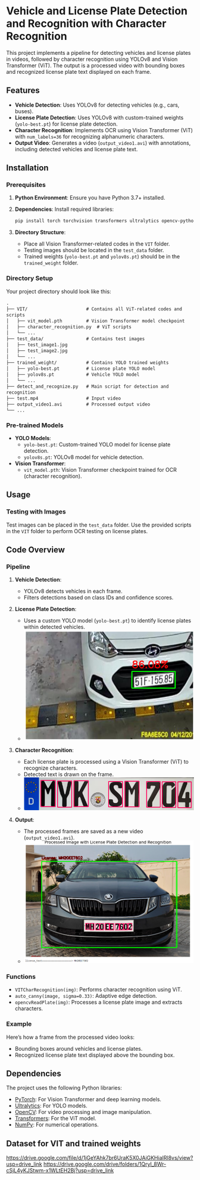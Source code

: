 
# Vehicle and License Plate Detection and Recognition with Character Recognition

This project implements a pipeline for detecting vehicles and license plates in videos, followed by character recognition using YOLOv8 and Vision Transformer (ViT). The output is a processed video with bounding boxes and recognized license plate text displayed on each frame.

## Features

- **Vehicle Detection**: Uses YOLOv8 for detecting vehicles (e.g., cars, buses).
- **License Plate Detection**: Uses YOLOv8 with custom-trained weights (`yolo-best.pt`) for license plate detection.
- **Character Recognition**: Implements OCR using Vision Transformer (ViT) with `num_labels=36` for recognizing alphanumeric characters.
- **Output Video**: Generates a video (`output_video1.avi`) with annotations, including detected vehicles and license plate text.

## Installation

### Prerequisites

1. **Python Environment**: Ensure you have Python 3.7+ installed.
2. **Dependencies**: Install required libraries:

   ```bash
   pip install torch torchvision transformers ultralytics opencv-python pillow numpy matplotlib
   ```

3. **Directory Structure**:
   - Place all Vision Transformer-related codes in the `VIT` folder.
   - Testing images should be located in the `test_data` folder.
   - Trained weights (`yolo-best.pt` and `yolov8s.pt`) should be in the `trained_weight` folder.

### Directory Setup

Your project directory should look like this:

```plaintext
.
├── VIT/                      # Contains all ViT-related codes and scripts
│   ├── vit_model.pth         # Vision Transformer model checkpoint
│   ├── character_recognition.py  # ViT scripts
│   └── ...
├── test_data/                # Contains test images
│   ├── test_image1.jpg
│   ├── test_image2.jpg
│   └── ...
├── trained_weight/           # Contains YOLO trained weights
│   ├── yolo-best.pt          # License plate YOLO model
│   ├── yolov8s.pt            # Vehicle YOLO model
│   └── ...
├── detect_and_recognize.py   # Main script for detection and recognition
├── test.mp4                  # Input video
├── output_video1.avi         # Processed output video
└── ...
```

### Pre-trained Models

- **YOLO Models**:
  - `yolo-best.pt`: Custom-trained YOLO model for license plate detection.
  - `yolov8s.pt`: YOLOv8 model for vehicle detection.
- **Vision Transformer**:
  - `vit_model.pth`: Vision Transformer checkpoint trained for OCR (character recognition).

## Usage

### Testing with Images

Test images can be placed in the `test_data` folder. Use the provided scripts in the `VIT` folder to perform OCR testing on license plates.

## Code Overview

### Pipeline

1. **Vehicle Detection**:
   - YOLOv8 detects vehicles in each frame.
   - Filters detections based on class IDs and confidence scores.

2. **License Plate Detection**:
   - Uses a custom YOLO model (`yolo-best.pt`) to identify license plates within detected vehicles.
   - ![Character Recognition](output_images/plate_detection.PNG)

3. **Character Recognition**:
   - Each license plate is processed using a Vision Transformer (ViT) to recognize characters.
   - Detected text is drawn on the frame.
   - ![Character Recognition](output_images/processed_plate2.PNG)

4. **Output**:
   - The processed frames are saved as a new video (`output_video1.avi`).
   - ![Character Recognition](output_images/result.PNG)

### Functions

- `VITCharRecognition(img)`: Performs character recognition using ViT.
- `auto_canny(image, sigma=0.33)`: Adaptive edge detection.
- `opencvReadPlate(img)`: Processes a license plate image and extracts characters.

### Example

Here’s how a frame from the processed video looks:

- Bounding boxes around vehicles and license plates.
- Recognized license plate text displayed above the bounding box.

## Dependencies

The project uses the following Python libraries:
- [PyTorch](https://pytorch.org/): For Vision Transformer and deep learning models.
- [Ultralytics](https://github.com/ultralytics/ultralytics): For YOLO models.
- [OpenCV](https://opencv.org/): For video processing and image manipulation.
- [Transformers](https://huggingface.co/docs/transformers/): For the ViT model.
- [NumPy](https://numpy.org/): For numerical operations.

## Dataset for VIT and trained weights
https://drive.google.com/file/d/1jGeYAhk7br6UraK5X0JAiGKHiaIRl8vs/view?usp=drive_link
https://drive.google.com/drive/folders/1QryI_8Wr-cSjL4yKJStwm-x1WLtEH2Bj?usp=drive_link
